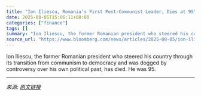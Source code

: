 ```yaml
---
title: "Ion Iliescu, Romania’s First Post-Communist Leader, Dies at 95"
date: 2025-08-05T15:06:11+08:00
categories: ["finance"]
tags: []
summary: "Ion Iliescu, the former Romanian president who steered his country through its transition from communism to democracy and was dogged by controversy over his own political past, has died. He was 95."
source_url: "https://www.bloomberg.com/news/articles/2025-08-05/ion-iliescu-romania-s-first-post-communist-leader-dies-at-95"
---
```


Ion Iliescu, the former Romanian president who steered his country through its transition from communism to democracy and was dogged by controversy over his own political past, has died. He was 95.

---

*来源: [原文链接](https://www.bloomberg.com/news/articles/2025-08-05/ion-iliescu-romania-s-first-post-communist-leader-dies-at-95)*
